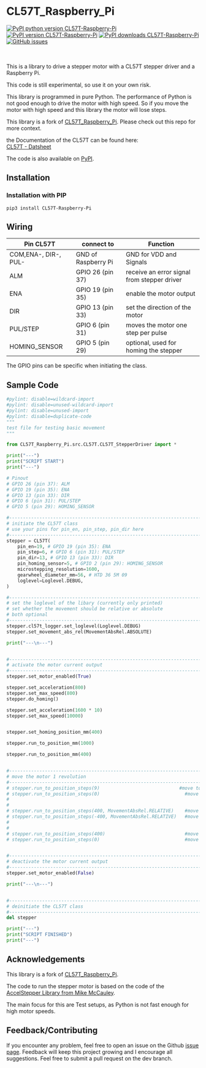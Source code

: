 # CL57T_Raspberry_Pi

[![PyPI python version CL57T-Raspberry-Pi](https://badgen.net/pypi/python/CL57T-Raspberry-Pi)](https://pypi.org/project/CL57T-Raspberry-Pi)
[![PyPI version CL57T-Raspberry-Pi](https://badgen.net/pypi/v/CL57T-Raspberry-Pi)](https://pypi.org/project/CL57T-Raspberry-Pi)
[![PyPI downloads CL57T-Raspberry-Pi](https://img.shields.io/pypi/dm/CL57T-Raspberry-Pi)](https://pypi.org/project/CL57T-Raspberry-Pi)
[![GitHub issues](https://img.shields.io/github/issues/iosifnicolae2/CL57T_Raspberry_Pi.svg)](https://GitHub.com/iosifnicolae2/CL57T_Raspberry_Pi/issues/)

\
\
This is a library to drive a stepper motor with a CL57T stepper driver and a Raspberry Pi.

This code is still experimental, so use it on your own risk.

This library is programmed in pure Python. The performance of Python is not good enough to drive the motor with high speed.
So if you move the motor with high speed and this library the motor will lose steps.

This library is a fork of [CL57T_Raspberry_Pi](https://github.com/iosifnicolae2/CL57T_Raspberry_Pi). Please check out this repo for more context.

the Documentation of the CL57T can be found here:  
[CL57T - Datsheet](https://www.omc-stepperonline.com/download/CL57T_V4.0.pdf)

The code is also available on [PyPI](https://pypi.org/project/CL57T-Raspberry-Pi).

## Installation

### Installation with PIP

```shell
pip3 install CL57T-Raspberry-Pi
```

## Wiring

Pin CL57T | connect to | Function
-- | -- | --
COM,ENA-, DIR-, PUL- | GND of Raspberry Pi | GND for VDD and Signals
ALM | GPIO 26 (pin 37) | receive an error signal from stepper driver
ENA | GPIO 19 (pin 35) | enable the motor output
DIR | GPIO 13 (pin 33) | set the direction of the motor
PUL/STEP | GPIO 6 (pin 31) | moves the motor one step per pulse
HOMING_SENSOR | GPIO 5 (pin 29) | optional, used for homing the stepper

The GPIO pins can be specific when initiating the class.

## Sample Code
```python
#pylint: disable=wildcard-import
#pylint: disable=unused-wildcard-import
#pylint: disable=unused-import
#pylint: disable=duplicate-code
"""
test file for testing basic movement
"""

from CL57T_Raspberry_Pi.src.CL57T.CL57T_StepperDriver import *

print("---")
print("SCRIPT START")
print("---")

# Pinout
# GPIO 26 (pin 37): ALM
# GPIO 19 (pin 35): ENA
# GPIO 13 (pin 33): DIR
# GPIO 6 (pin 31): PUL/STEP
# GPIO 5 (pin 29): HOMING_SENSOR

#-----------------------------------------------------------------------
# initiate the CL57T class
# use your pins for pin_en, pin_step, pin_dir here
#-----------------------------------------------------------------------
stepper = CL57T(
    pin_en=19, # GPIO 19 (pin 35): ENA
    pin_step=6, # GPIO 6 (pin 31): PUL/STEP
    pin_dir=13, # GPIO 13 (pin 33): DIR
    pin_homing_sensor=5, # GPIO 2 (pin 29): HOMING_SENSOR
    microstepping_resolution=1600,
    gearwheel_diameter_mm=56, # HTD 36 5M 09
    loglevel=Loglevel.DEBUG,
)

#-----------------------------------------------------------------------
# set the loglevel of the libary (currently only printed)
# set whether the movement should be relative or absolute
# both optional
#-----------------------------------------------------------------------
stepper.cl57t_logger.set_loglevel(Loglevel.DEBUG)
stepper.set_movement_abs_rel(MovementAbsRel.ABSOLUTE)

print("---\n---")


#-----------------------------------------------------------------------
# activate the motor current output
#-----------------------------------------------------------------------
stepper.set_motor_enabled(True)

stepper.set_acceleration(800)
stepper.set_max_speed(800)
stepper.do_homing()

stepper.set_acceleration(1600 * 10)
stepper.set_max_speed(10000)


stepper.set_homing_position_mm(400)

stepper.run_to_position_mm(1000)

stepper.run_to_position_mm(400)


#-----------------------------------------------------------------------
# move the motor 1 revolution
#-----------------------------------------------------------------------
# stepper.run_to_position_steps(9)                             #move to position 400
# stepper.run_to_position_steps(0)                               #move to position 0
#
#
# stepper.run_to_position_steps(400, MovementAbsRel.RELATIVE)    #move 400 steps forward
# stepper.run_to_position_steps(-400, MovementAbsRel.RELATIVE)   #move 400 steps backward
#
#
# stepper.run_to_position_steps(400)                             #move to position 400
# stepper.run_to_position_steps(0)                               #move to position 0


#-----------------------------------------------------------------------
# deactivate the motor current output
#-----------------------------------------------------------------------
stepper.set_motor_enabled(False)

print("---\n---")


#-----------------------------------------------------------------------
# deinitiate the CL57T class
#-----------------------------------------------------------------------
del stepper

print("---")
print("SCRIPT FINISHED")
print("---")


```

## Acknowledgements
This library is a fork of [CL57T_Raspberry_Pi](https://github.com/iosifnicolae2/CL57T_Raspberry_Pi).

The code to run the stepper motor is based on the code of the [AccelStepper Library from Mike McCauley](http://www.airspayce.com/mikem/arduino/AccelStepper).

The main focus for this are Test setups, as Python is not fast enough for high motor speeds.

## Feedback/Contributing

If you encounter any problem, feel free to open an issue on the Github [issue page](https://github.com/iosifnicolae2/CL57T_Raspberry_Pi/issues).
Feedback will keep this project growing and I encourage all suggestions.
Feel free to submit a pull request on the dev branch.
